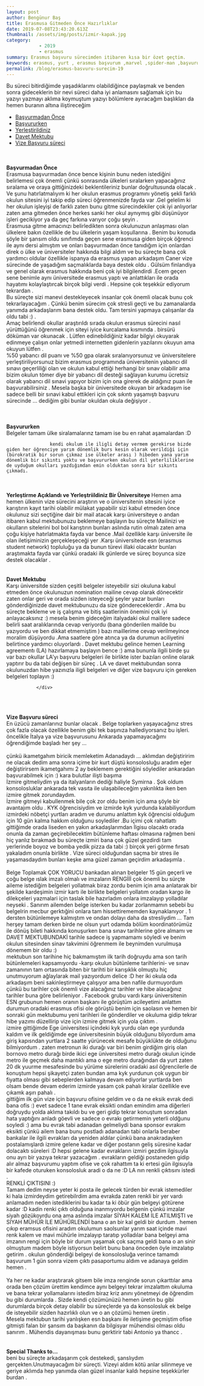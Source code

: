 ```yaml
---
layout: post
author: Bengünur Baş
title: Erasmusa Gitmeden Önce Hazırlıklar
date: 2019-07-08T23:43:20.613Z
thumbnail: /assets/img/posts/izmir-kapak.jpg
category: 
            - 2019
            - erasmus 
summary: Erasmus başvuru sürecimden itibaren kısa bir özet geçtim.   
keywords: erasmus, yurt , erasmus başvurum ,marvel ,spider-man ,başvuru 
permalink: /blog/erasmus-basvuru-surecim-19
---
```

 Bu süreci bitirdiğimde yaşadıklarımı olabildiğince paylaşmak ve benden sonra gideceklerin bir nevi süreci daha iyi anlamasını sağlamak için bu yazıyı yazmayı aklıma koymuştum yazıyı bölümlere ayıracağım başlıkları da hemen buranın altına iliştireceğim 

<html>
            <ul>
               <li> <a href="#1">Başvurmadan Önce</a></li>
               <li> <a href="#2">Başvururken </a></li>
               <li> <a href="#3">Yerleştirildiniz</a></li>
               <li> <a href="#4"> Davet Mektubu </a></li>
               <li> <a href="#5">Vize Başvuru süreci </a></li>
            </ul>
<br><br>
                <div id="1">
                    <b>Başvurmadan Önce </b> <br>
                    Erasmusa başvurmadan önce bence kişinin bunu neden istediğini belirlemesi çok önemli çünkü sonrasında ülkeleri sıralarken yapacağınız sıralama ve oraya gittiğinizdeki beklentileriniz bunlar doğrultusunda olacak . Ve şunu hatırlatmalıyım ki her okulun erasmus programını yönetiş şekli farklı okulun sitesini iyi takip edip süreci öğrenmenizde fayda var .Gel gelelim ki her okulun işleyişi de farklı zaten bunu gitme sürecindekiler çok iyi anlıyorlar zaten ama gitmeden önce herkes sanki her okul aynıymış gibi düşünüyor işleri  gecikiyor ya da geç farkına varıyor çoğu şeyin . 
                    <br>
                    Erasmusa gitme amacınızı belirledikten sonra okulunuzun anlaşması olan ülkelere bakın özellikle de bu ülkelerin yaşam koşullarına . Benim bu konuda şöyle bir şansım oldu sınıfımda geçen sene erasmusa giden birçok öğrenci ile aynı dersi almıştım ve onları başvurmadan önce tanıdığım için onlardan direk o ülke ve üniversiteler hakkında bilgi aldım ve bu süreçte bana çok yardımcı oldular özellikle ispanya da erasmus yapan arkadaşım Caner vize sürecinde de yaşadığım saçmalıklarda baya destek oldu . Gülsüm finlandiya ve genel olarak erasmus hakkında beni çok iyi bilgilendirdi .Ecem geçen sene benimle aynı üniversitede erasmus yaptı ve anlattıkları ile orada hayatımı kolaylaştırcak birçok bilgi verdi . Hepsine çok teşekkür ediyorum tekrardan . 
                    <br>
                    Bu süreçte sizi manevi destekleyecek insanlar çok önemli olacak bunu çok tekrarlayacağım . Çünkü benim sürecim çok stresli geçti ve bu zamanalarda yanımda arkadaşlarım bana destek oldu. Tam tersini yapmaya çalışanlar da oldu tabi :) . 
                    <br>
                    Amaç belirlendi okullar araştırıldı sırada okulun erasmus sürecini nasıl yürüttüğünü öğrenmek için siteyi iyice kurcalama kısmında . 
                    birsürü döküman var okunacak . Lütfen edinebildiğiniz kadar bilgiyi okuyarak edinmeye çalışın onlar yetmedi internetten gidenlerin yazılarını okuyun ama okuyun lütfen . 
                    <br> 
                    %50 yabancı dil puanı ve %50 gpa olarak sıralanıyorsunuz ve üniversitelere yerleştiriliyorsunuz bizim erasmus programında üniversitenin yabancı dil sınavı geçerliliği olan ve okulun kabul ettiği herhangi bir sınav olabilir ama bizim okulun tömer diye bir yabancı dil desteği sağlayan kurumu ücretsiz olarak yabancı dil sınavi yapıyor bizim için ona girerek de aldığınız puan ile başvurabilirsiniz . 
                    Mesela başka bir üniversitede okuyan bir arkadaşım ise sadece belli bir sınavi kabul ettikleri için çok sıkıntı yaşamıştı başvuru sürecinde ... dediğim gibi bunlar okuldan okula değişiyor .
                    </div><br>
                <br><br>
                <div id="2">
                    <b  class="middle">Başvururken</b><br>
                    Belgeler tamam ülke siralamalarınz tamam ise bu en rahat aşamalardan :D 
                    
                    kendi okulum ile iligli detay vermem gerekirse bizde giden her öğrenciye yarım dönemlik burs kesin olarak verildiği için (bürokratik bir sorun çıkmaz ise ülkeler arası ) hibeden yana yarım dönemlik bir sıkıntı yoktu ve başvururken okulun dil yeterliliklerine de uyduğum okulları yazdığımdan emin olduktan sonra bir sıkıntı çıkmadı.
</div>
                <br><br>
                <div id="3">
                    <b  class="middle">Yerleştirme Açıklandı ve Yerleştriildiniz Bir Üniversiteye </b>
                    Hemen ama hemen  ülkenin vize sürecini araştırın ve o üniversitenin sitesini iyice karıştırın kayıt tarihi olabilir mülakat yapabilir sizi kabul etmeden önce 
                    okulunuz sizi seçtiğine dair bir mail atacak karşı üniversiteye o andan itibaren kabul mektubunuzu beklemeye başlayın bu süreçte Mailinizi ve okulların sitelerini bol bol karıştırın bunları aslında rutin olmalı zaten ama çoğu kişiye hatırlatmakta fayda var bence .Mail özellikle karşı üniversite ile olan iletişiminizin gerçekleşeceği yer .Karşı üniversitede esn (erasmus student network) topluluğu ya da bunun türevi illaki olacaktır bunları araştımakta fayda var çünkü oradaki ilk günlerde ve süreç boyunca size destek olacaklar .
        
</div>
                <br><br>
                 
 <div id="4">
                <b class="middle"> Davet Mektubu </b><br>
                Karşı üniversitde sizden çeşitli belgeler isteyebilir sizi okuluna kabul etmeden önce okulunuzun nomination mailine cevap olarak dönecektir zaten onlar geri ve orada sizden isteyeceği şeyler yazar bunları gönderdiğinizde davet mektubunuzu da size göndereceklerdir . 
                Ama bu süreçte bekleme ve iş çalışma ve bitiş saatlerinin önemini çok iyi anlayacaksınız :) mesela benim gideceğim italyadaki okul maillere sadece belirli saat aralıklarında cevap veriyordu (bana gönderilen mailde bu yazıyordu ve ben dikkat etmemiştim ) bazı maillerime cevap verilmeyince moralim düşüyordu .Ama saatlere göre atınca ya da durumun aciliyetini belirtince yardımcı oluyorlardı .
                Davet mektubu gelince hemen Learning agreementı (LA) hazırlamaya başlayın bence :) ama bununla ilgili birde şu var bazı okullar LA'yı başvuru belgeleri ile birlikte ister bazıları online olarak yaptırır bu da tabi değişen bir süreç . 
                LA ve davet mektubundan sonra okulunuzdan hibe yazınızla iligli belgeleri ve diğer vize başvuru için gereken belgeleri toplayın :) 
                
               </div> 
 <br><br>

  <div id="5">
                   <b class="middle">Vize Başvuru süreci </b><br>
                En üzücü zamanlarınız bunlar olacak . Belge toplarken yaşayacağınız stres çok fazla olacak özellikle benim gibi tek başınıza hallediyorsanız bu işleri. öncelikle 
                İtalya ya vize başvurusunu Ankarada yapamayacağımı öğrendiğimde başladı her şey ... 
                <br><br>
                çünkü ikametgahım biricik memleketim Adanadaydı ... aklımdan değiştiririm ne olacak dedim ama sonra içime bir kurt düştü konsolosluğu aradım eğer değiştirirsem ikametgahımı 2 ay beklemem gerektiğini söylediler ankaradan başvurabilmek için :) kara bulutlar ilişti başıma  
                <br>
                İzmire gitmeliydim ya da italyanların dediği haliyle Symirna . Şok oldum konsolosluklar ankarada tek vasıta ile ulaşabileceğim yakınlıkta iken ben izmire gitmek zorundaydım. 
                <br>
                İzmire gitmeyi kabullenmek bile çok zor oldu benim için ama şöyle bir avantajım oldu . KYK öğrencisiydim ve izmirde kyk yurdunda kalabiliyordum izmirdeki nöbetçi yurtları aradım ve durumu anlattım kyk öğrencisi olduğum için 10 gün kalma hakkım olduğunu soylediler .Bu içimi çok rahatlattı gittiğimde orada liseden en yakın arkadaşlarımdan İlgisu olacaktı orada onunla da zaman geçirebilecektim bütünleme haftası olmasına rağmen beni hiç yanlız bırakmadı bu süreçte izmiri bana çok güzel gezdirdi tam yerlerinde boyoz ve bomba yedik pizza da tabi :) birçok yeri görme fırsatı yakaladım onunla birlikte . Vize süreci olduğundan saçma bir stres ile yaşamasdaydım bunları keşke ama güzel zaman geçirdim arkadaşımla . 
                <br><br>
                Belge Toplamak ÇOK YORUCU bankadan alınan belgeler 15 gün geçerli ve çoğu belge ıslak imzalı olmalı ve imzaların RENGİİİ çok önemli bu sürçte aileme istediğim belgeleri yollatmak biraz zordu benim için ama anlatarak bir şekilde kardeşimin izmir kartı ile birlikte belgeleri yollatım oradan kargo ile dilekçeleri yazmalari için taslak bile hazırladım onlara imzalayıp yolladılar neyseki . Sanırım ailemden belge isterken bu kadar zorlanmamın sebebi bu  belgelrin mecbur gerktığini onlara tam hissettirememden kaynaklanıyor . 1 dersten bütünlemeye kalmıştım ve ondan dolayı daha da stresliydim ... 
                Tam herşey tamam derken birde ne olsun yurt odamda bölüm koordinatörümüz ile dönüş bileti hakkında konuşurken bana sınav tarihlerine göre almamı ve DAVET MEKTUBUNDAKİ tarihle sadece iş yapmamamı söyledi ve benim okulun sitesinden sinav takvimini öğrenmem ile beynimden vurulmuşa dönemem bir oldu :)
                <br>
                mektubun son tarihine hiç bakmamıştım ilk tarih doğruydu ama son tarih bütünlemeleri kapsamıyordu -karşı okulun bütünleme tarihlerini-  ve sınav zamanının tam ortasında biten bir tarihti bir karışıklık olmuştu hiç unutmuyorum ağlaylarak mail yazıyordum delice :D her iki okula oda arkadaşım beni sakinleştirmeye çalışıyor ama ben nafile durmuyordum çünkü bu tarihler çok önemli vize alacağınız tarihler ve hibe alacağınız tarihler buna göre belirleniyor . Facebook grubu vardı karşı üniversitenin ESN grubunun hemen oranın başkanı ile görüştüm acileyetimi anlattım durumun oradaki erasmus ofisi ole görüştü benim için saolasın ve hemen bir sonraki gün mektubumu yeni tarihleri ile gönderdiler ve okuluma gidip tekrar hibe yazımı düzellirip vize için izmire gitmek için yola çıktım . 
                <br>
                izmire gittiğimde Ege üniversitesi içindeki kyk yurdu olan ege yurdunda kaldım ve ilk geldiğimde ege üniversitesinin büyük olduğunu bliyordum ama giriş kapısndan yurtlara 2 saatte yürünecek mesafe büyüklükte de olduğunu bilmiyordum . zaten metronun iki durağı var biri benim girdiğim giriş olan bornovo metro durağı birde ikici ege üniversitesi metro durağı okulun içinde metro ile geçmek daha mantıklı ama o ege metro durağından da yurt zaten 20 dk yuurme mesafesinde bu yürüme sürelerini oradaki asıl öğrencilerle de konuştum hepsi şikayetçi zaten bundan ama kyk yurdunun çok uygun bir fiyatta olması gibi sebeplerden kalmaya devam ediyorlar yurtlarda ben olsam bende devam ederim izmirde yasam çok pahalı kiralar özellikle eve çıkamk aşırı pahalı . 
                <br>
                gittiğim ilk gün vize için başvuru ofisine geldim ve o da ne eksik evrak dedi bana ofis :) evet sadece 1 tane evrak eksikti ondan emindim ama diğerleri doğruydu yolda aklıma takıldı bu ve geri gidip tekrar konuştum sonradan hata yaptığını anladı göevli ve sadece o evrakı getirmemin yeterli oldğunu soyledi :) ama bu evrak tabi adanadan gelmeliydi bana sponsor evrakım eksikti çünkü ailem bana bunu postladı adanadan tabi onlarla beraber bankalar ile ilgili evrakları da yeniden aldılar çünkü bana anakradayken postalamışlardı izmire gelene kadar ve diğer postanın geliş süresine kadar dolacaktı süreleri :D  hepsi gelene kadar evrakların izmiri gezdim ilgisuyla onu ayrı bir yazıya tekrar yazacağım . evrakların geldiği postaneden gidip alır almaz başvurumu yaptım ofise ve çok rahattım ta ki ertesi gün ilgisuyla bir kafede oturuken konsolosluk aradi o da ne :D LA nın renkli çıktısını istedi .
                <br>
                RENKLİ ÇIKTISINI :)
                <br>
                Tamam dedim neyse yeter ki posta ile gelecek türden bir evrak istemediler ki hala izmirdeydim getirebilrdim ama evrakda zaten renkli bir yer vardı anlamadım neden istediklerini bu kadar ta ki öbür gün belgeyi götürene kadar :D kadin renki çıktı olduğuna inanmıyordu belgenin çünkü imzalar siyah gözükoyrdu ona ama aslında imzalar SİYAH KALEM İLE ATILMIŞTI ve SİYAH MÜHÜR İLE MÜHÜRLENDİ bana o an bir kal geldi bir durdum . 
                hemen çıkıp eramsus ofisini aradım okulumun saolsunlar yarım saat içinde mavi renk kalem ve mavi mühürle imzalayıp taratıp yolladılar bana belgeyi ama imzanın rengi için böyle bir durum yaşamak çok saçma geldi bana o an sinir olmuştum madem böyle istiyorsun belirt bunu bana önceden öyle imzalatıp getirim . okulun gönderdiği belgeyi de konsolosluğa verince tamamdı başvurum 1 gün sonra vizem çıktı pasaportumu aldım ve adanaya geldim hemen . 
                <br><br>
                Ya her ne kadar araştırarak gitsem bile  imza renginde sorun çıkarttılar  ama orada ben çözüm ürettim kendimce aynı belgeyi tekrar imzalattım okuluma ve bana tekrar yollamalarını istedim biraz kriz anını yönetmeyi de öğrendim bu gibi durumlarda . Sizde kendi çözümünüzü hemen üretin bu gibi durumlarda birçok detay olabilir bu süreçlerde ya da konsolosluk ek belge de isteyebilir sizden hazırlıklı olun ve o an çözümü hemen üretin .
               <br> Mesela mektubun tarihi yanlışken esn başkanı ile iletişime geçmiştim ofise gitmişti falan bir şansım da başkanın da bilgisyar mühendisi olması oldu sanırım . Mühendis dayanışması bunu gerktirir tabi Antonio ya thancc . 
                <br> 
               
               
 </div>
                <br>
                <br>
                <div id="6">
                    <b>Special Thanks to... </b> <br>
                    beni bu süreçte  arkadaşarım çok destekedi, şanslıydım gerçekten.Unutmayacağım bir süreçti. Vizeyi aldım kötü anlar silinmeye ve geriye aklımda hep yanımda olan güzel insanlar kaldı hepsine teşekkürler burdan . 
                 </div>
</html>